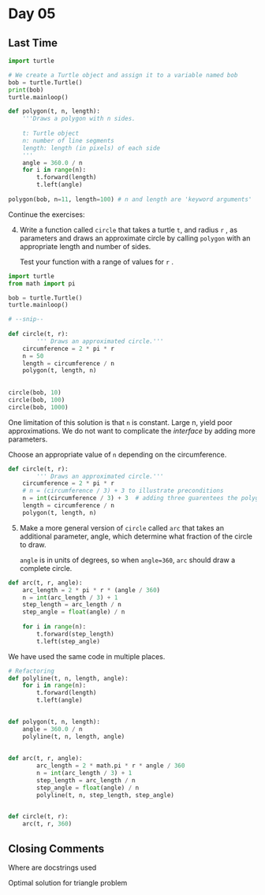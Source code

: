 # Day 05

## Last Time

```python
import turtle

# We create a Turtle object and assign it to a variable named bob
bob = turtle.Turtle()
print(bob)
turtle.mainloop()

def polygon(t, n, length):
    '''Draws a polygon with n sides.
    
    t: Turtle object
    n: number of line segments
    length: length (in pixels) of each side
    '''
    angle = 360.0 / n 
    for i in range(n):
        t.forward(length)
        t.left(angle)
      
polygon(bob, n=11, length=100) # n and length are 'keyword arguments'
```

Continue the exercises:

4. Write a function called `circle` that takes a turtle `t`, and radius `r` , as parameters and draws an approximate circle by calling `polygon` with an appropriate length and number of sides.

   Test your function with a range of values for `r` .

``` python
import turtle
from math import pi

bob = turtle.Turtle()
turtle.mainloop()

# --snip--
    
def circle(t, r):
        ''' Draws an approximated circle.'''
    circumference = 2 * pi * r
    n = 50
    length = circumference / n
    polygon(t, length, n)
    
  
circle(bob, 10)
circle(bob, 100)
circle(bob, 1000)
```

One limitation of this solution is that `n` is constant. Large n, yield poor approximations. We do not want to complicate the *interface* by adding more parameters.

Choose an appropriate value of `n` depending on the circumference.

``` python
def circle(t, r):
        ''' Draws an approximated circle.'''
    circumference = 2 * pi * r
    # n = (circumference / 3) + 3 to illustrate preconditions
    n = int(circumference / 3) + 3	# adding three guarentees the polygon has at least 3 sides
    length = circumference / n
    polygon(t, length, n)
```

5. Make a more general version of `circle` called `arc` that takes an additional parameter, angle, which determine what fraction of the circle to draw.

   `angle` is in units of degrees, so when `angle=360`, `arc` should draw a complete circle.

```python
def arc(t, r, angle):
    arc_length = 2 * pi * r * (angle / 360)
    n = int(arc_length / 3) + 1
    step_length = arc_length / n
    step_angle = float(angle) / n
    
    for i in range(n):
        t.forward(step_length)
        t.left(step_angle)
```

We have used the same code in multiple places.

```python
# Refactoring
def polyline(t, n, length, angle):
    for i in range(n):
        t.forward(length)
        t.left(angle)

    
def polygon(t, n, length):
    angle = 360.0 / n
    polyline(t, n, length, angle)
    
    
def arc(t, r, angle):
        arc_length = 2 * math.pi * r * angle / 360
        n = int(arc_length / 3) + 1
        step_length = arc_length / n
        step_angle = float(angle) / n
        polyline(t, n, step_length, step_angle)
 

def circle(t, r):
    arc(t, r, 360)
```



## Closing Comments

Where are docstrings used

Optimal solution for triangle problem

